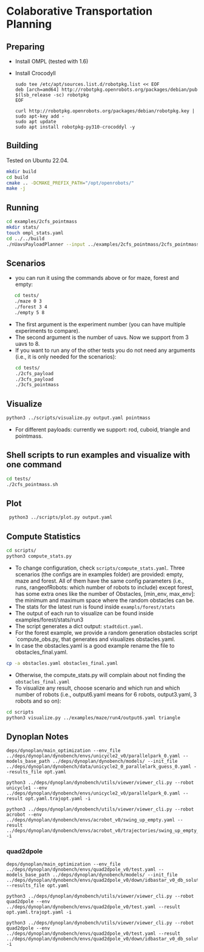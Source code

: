 # Colaborative Transportation Planning

## Preparing

* Install OMPL (tested with 1.6)
* Install Crocodyll
  
  ```
  sudo tee /etc/apt/sources.list.d/robotpkg.list << EOF
  deb [arch=amd64] http://robotpkg.openrobots.org/packages/debian/pub $(lsb_release -sc) robotpkg
  EOF

  curl http://robotpkg.openrobots.org/packages/debian/robotpkg.key | sudo apt-key add -
  sudo apt update
  sudo apt install robotpkg-py310-crocoddyl -y
  ```

## Building

Tested on Ubuntu 22.04.

```bash
mkdir build
cd build
cmake .. -DCMAKE_PREFIX_PATH="/opt/openrobots/"
make -j
```

## Running

```bash
cd examples/2cfs_pointmass
mkdir stats/
touch ompl_stats.yaml
cd ../../build
./nUavsPayloadPlanner --input ../examples/2cfs_pointmass/2cfs_pointmass.yaml --output output.yaml --stats ../examples/2cfs_pointmass/stats/ompl_stats.yaml
```
## Scenarios
- you can run it using the commands above or for maze, forest and empty:
```bash 
   cd tests/
   ./maze 0 3
   ./forest 3 4
   ./empty 5 8
```
- The first argument is the experiment number (you can have multiple experiments to compare).
- The second argument is the number of uavs. Now we support from 3 uavs to 8.
- If you want to run any of the other tests you do not need any arguments (i.e., it is only needed for the scenarios): 
  ```bash
  cd tests/
  ./2cfs_payload
  ./3cfs_payload
  ./3cfs_pointmass
  ```
## Visualize

```bash
python3 ../scripts/visualize.py output.yaml pointmass
```

- For different payloads: currently we support: rod, cuboid, triangle and pointmass.

## Shell scripts to run examples and visualize with one command

```bash
cd tests/
./2cfs_pointmass.sh
```

## Plot

```bash
 python3 ../scripts/plot.py output.yaml
```

## Compute Statistics

```bash
cd scripts/
python3 compute_stats.py
```
- To change configuration, check `scripts/compute_stats.yaml`. Three scenarios (the configs are in examples folder) are provided: empty, maze and forest. All of them have the same config parameters (i.e., runs, rangeofRobots: which number of robots to include) except forest, has some extra ones like the number of Obstacles, [min_env, max_env]: the minimum and maximum space where the random obstacles can be.
- The stats for the latest run is found inside `exampls/forest/stats`
- The output of each run to visualize can be found inside examples/forest/stats/run3
- The script generates a dict output: `stadtdict.yaml`.
- For the forest example, we provide a random generation obstacles script `compute_obs.py, that generates and visualizes obstacles.yaml.
- In case the obstacles.yaml is a good example rename the file to obstacles_final.yaml.
 ``` bash
cp -a obstacles.yaml obstacles_final.yaml
```
- Otherwise, the compute_stats.py will complain about not finding the `obstacles_final.yaml`
- To visualize any result, choose scenario and which run and which number of robots (i.e., output6.yaml means for 6 robots, output3.yaml, 3 robots and so on):
```bash
cd scripts
python3 visualize.py ../examples/maze/run4/output6.yaml triangle
```


## Dynoplan Notes

```
deps/dynoplan/main_optimization --env_file ../deps/dynoplan/dynobench/envs/unicycle2_v0/parallelpark_0.yaml --models_base_path ../deps/dynoplan/dynobench/models/ --init_file ../deps/dynoplan/dynobench/data/unicycle2_0_parallelark_guess_0.yaml --results_file opt.yaml

python3 ../deps/dynoplan/dynobench/utils/viewer/viewer_cli.py --robot unicycle1 --env ../deps/dynoplan/dynobench/envs/unicycle2_v0/parallelpark_0.yaml --result opt.yaml.trajopt.yaml -i
```


```
python3 ../deps/dynoplan/dynobench/utils/viewer/viewer_cli.py --robot acrobot --env ../deps/dynoplan/dynobench/envs/acrobot_v0/swing_up_empty.yaml --result ../deps/dynoplan/dynobench/envs/acrobot_v0/trajectories/swing_up_empty_init_guess.yaml -i
```

### quad2dpole

```
deps/dynoplan/main_optimization --env_file ../deps/dynoplan/dynobench/envs/quad2dpole_v0/test.yaml --models_base_path ../deps/dynoplan/dynobench/models/ --init_file ../deps/dynoplan/dynobench/envs/quad2dpole_v0/down/idbastar_v0_db_solution_v0.yaml --results_file opt.yaml

python3 ../deps/dynoplan/dynobench/utils/viewer/viewer_cli.py --robot quad2dpole --env ../deps/dynoplan/dynobench/envs/quad2dpole_v0/test.yaml --result opt.yaml.trajopt.yaml -i

python3 ../deps/dynoplan/dynobench/utils/viewer/viewer_cli.py --robot quad2dpole --env ../deps/dynoplan/dynobench/envs/quad2dpole_v0/test.yaml --result ../deps/dynoplan/dynobench/envs/quad2dpole_v0/down/idbastar_v0_db_solution_v0.yaml -i
```